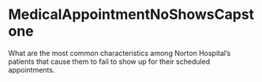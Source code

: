 # MedicalAppointmentNoShowsCapstone
What are the most common characteristics among Norton Hospital’s patients that cause them to fail to show up for their scheduled appointments. 


